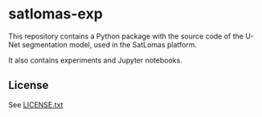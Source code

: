 # satlomas-exp

This repository contains a Python package with the source code of the U-Net
segmentation model, used in the SatLomas platform.

It also contains experiments and Jupyter notebooks.


## License

See [LICENSE.txt](LICENSE.txt)
